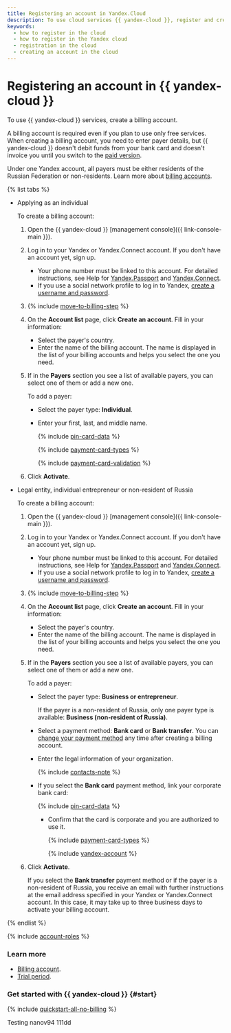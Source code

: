 ```yaml
---
title: Registering an account in Yandex.Cloud
description: To use cloud services {{ yandex-cloud }}, register and create a billing account. An account is required even if you plan to use only free services.
keywords:
  - how to register in the cloud
  - how to register in the Yandex cloud
  - registration in the cloud
  - creating an account in the cloud
---
```


# Registering an account in {{ yandex-cloud }}

To use {{ yandex-cloud }} services, create a billing account.

A billing account is required even if you plan to use only free services. When creating a billing account, you need to enter payer details, but {{ yandex-cloud }} doesn't debit funds from your bank card and doesn't invoice you until you switch to the [paid version](../operations/activate-commercial.md).

Under one Yandex account, all payers must be either residents of the Russian Federation or non-residents. Learn more about [billing accounts](../concepts/billing-account.md).

{% list tabs %}

- Applying as an individual

   To create a billing account:

   1. Open the {{ yandex-cloud }} [management console]({{ link-console-main }}).

   1. Log in to your Yandex or Yandex.Connect account. If you don't have an account yet, sign up.
      - Your phone number must be linked to this account. For detailed instructions, see Help for [Yandex.Passport](https://yandex.com/support/passport/authorization/registration.html) and [Yandex.Connect](https://yandex.com/support/connect/personal.html#personal__section_aq5_hcq_23b).
      - If you use a social network profile to log in to Yandex, [create a username and password](https://passport.yandex.com/passport?mode=postregistration&create_login=1).

   1. {% include [move-to-billing-step](../_includes/move-to-billing-step.md) %}

   1. On the **Account list** page, click **Create an account**. Fill in your information:

      - Select the payer's country.
      - Enter the name of the billing account. The name is displayed in the list of your billing accounts and helps you select the one you need.

   1. If in the **Payers** section you see a list of available payers, you can select one of them or add a new one.

      To add a payer:
      
      - Select the payer type: **Individual**.
      - Enter your first, last, and middle name.

        {% include [pin-card-data](../_includes/pin-card-data.md) %}

        {% include [payment-card-types](../_includes/payment-card-types.md) %}

        {% include [payment-card-validation](../_includes/payment-card-validation.md) %}

   1. Click **Activate**.

- Legal entity, individual entrepreneur or non-resident of Russia

   To create a billing account:

   1. Open the {{ yandex-cloud }} [management console]({{ link-console-main }}).

   1. Log in to your Yandex or Yandex.Connect account. If you don't have an account yet, sign up.
   
      - Your phone number must be linked to this account. For detailed instructions, see Help for [Yandex.Passport](https://yandex.com/support/passport/authorization/registration.html) and [Yandex.Connect](https://yandex.com/support/connect/personal.html#personal__section_aq5_hcq_23b).
      - If you use a social network profile to log in to Yandex, [create a username and password](https://passport.yandex.com/passport?mode=postregistration&create_login=1).

   1. {% include [move-to-billing-step](../_includes/move-to-billing-step.md) %}

   1. On the **Account list** page, click **Create an account**. Fill in your information:

      - Select the payer's country.
      - Enter the name of the billing account. The name is displayed in the list of your billing accounts and helps you select the one you need.

   1. If in the **Payers** section you see a list of available payers, you can select one of them or add a new one.

      To add a payer:

        - Select the payer type: **Business or entrepreneur**.

          If the payer is a non-resident of Russia, only one payer type is available: **Business (non-resident of Russia)**.

        - Select a payment method: **Bank card** or **Bank transfer**. You can [change your payment method](../operations/change-payment-method.md) any time after creating a billing account.

        - Enter the legal information of your organization.

          {% include [contacts-note](../_includes/contacts-note.md) %}

        - If you select the **Bank card** payment method, link your corporate bank card:

          {% include [pin-card-data](../_includes/pin-card-data.md) %}
	    
            - Confirm that the card is corporate and you are authorized to use it.

              {% include [payment-card-types](../_includes/payment-card-types.md) %}

              {% include [yandex-account](../_includes/payment-card-validation.md) %}

   1. Click **Activate**.

      If you select the **Bank transfer** payment method or if the payer is a non-resident of Russia, you receive an email with further instructions at the email address specified in your Yandex or Yandex.Connect account. In this case, it may take up to three business days to activate your billing account.

{% endlist %}

{% include [account-roles](../_includes/account-roles.md) %}

### Learn more

- [Billing account](../concepts/billing-account.md).
- [Trial period](../../free-trial/concepts/quickstart.md).

### Get started with {{ yandex-cloud }} {#start}

   {% include [quickstart-all-no-billing](../../_includes/quickstart-all-no-billing.md) %}

Testing nanov94
111dd
